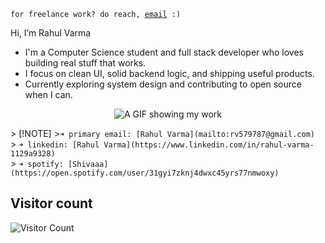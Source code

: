 <code>for freelance work? do reach, [email](mailto:vrahul.engineer@gmail.com) :)</code><br>

Hi, I’m Rahul Varma
- I'm a Computer Science student and full stack developer who loves building real stuff that works.
- I focus on clean UI, solid backend logic, and shipping useful products.
- Currently exploring system design and contributing to open source when I can.

<p align="center">
  <img src="typing___.gif" alt="A GIF showing my work">
</p>
> [!NOTE]
><code>➜ primary email: [Rahul Varma](mailto:rv579787@gmail.com)</code><br>
> <code>➜ linkedin: [Rahul Varma](https://www.linkedin.com/in/rahul-varma-1129a9328)</code><br>
> <code>➜ spotify: [Shivaaa](https://open.spotify.com/user/31gyi7zknj4dwxc45yrs77nmwoxy)</code><br>

## Visitor count
![Visitor Count](https://count.getloli.com/get/@Meruem09?theme=booru-lewd)



